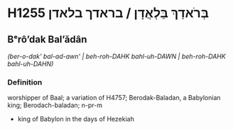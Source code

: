 # H1255 בְּרֹאדַךְ בַּלְאֲדָן / בראדך בלאדן

## Bᵉrôʼdak Balʼădân

_(ber-o-dak' bal-ad-awn' | beh-roh-DAHK bahl-uh-DAWN | beh-roh-DAHK bahl-uh-DAHN)_

### Definition

worshipper of Baal; a variation of H4757; Berodak-Baladan, a Babylonian king; Berodach-baladan; n-pr-m

- king of Babylon in the days of Hezekiah
